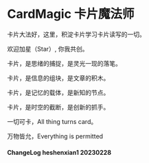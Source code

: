 # CardMagic 卡片魔法师

卡片大法好，这里，积淀卡片学习卡片读写的一切。

欢迎加星（Star）, 你我共创。


卡片，是思绪的捕捉，是灵光一现的落笔。

卡片，是信息的组块，是文章的积木。

卡片，是记忆的载体，是新知的节点。

卡片，是时空的截断，是创新的抓手。

一切可卡，All thing turns card。

万物皆允，Everything is permitted

#### ChangeLog heshenxian1 20230228
